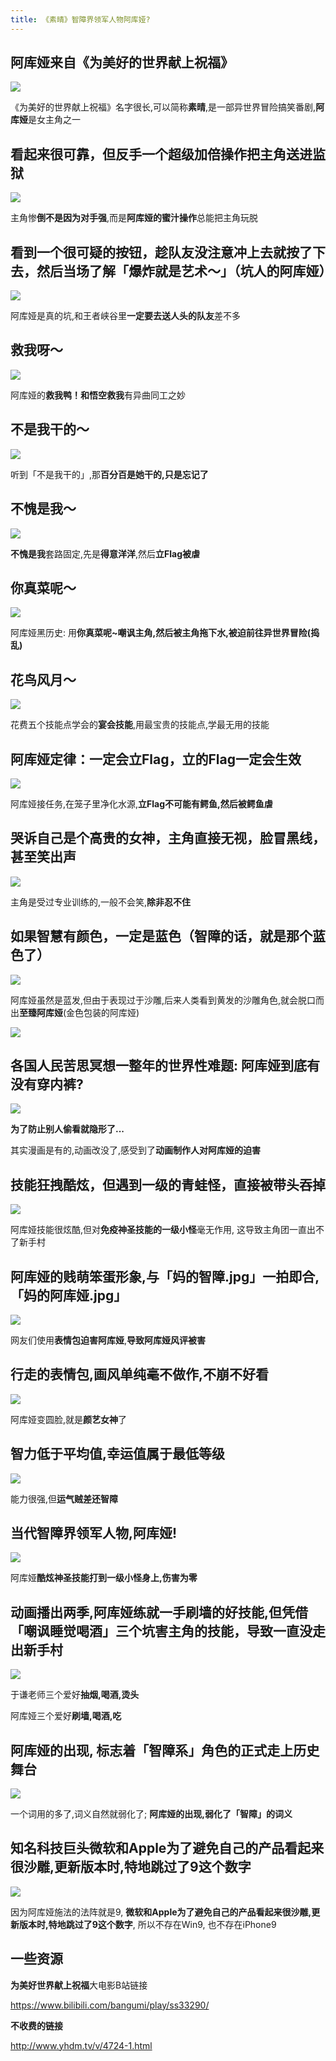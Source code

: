 ```yaml
---
title: 《素晴》智障界领军人物阿库娅?
---
```



## 阿库娅来自《为美好的世界献上祝福》

![](https://www.v2fy.com/asset/kr006akuya/840152EA-3069-4427-8BB7-C443AEAF00CE.png)


《为美好的世界献上祝福》名字很长,可以简称**素晴**,是一部异世界冒险搞笑番剧,**阿库娅**是女主角之一

## 看起来很可靠，但反手一个超级加倍操作把主角送进监狱


![](https://www.v2fy.com/asset/kr006akuya/CBDDD7A3-8233-41DC-9EA1-3CB28AE62177.png)


主角惨**倒不是因为对手强**,而是**阿库娅的蜜汁操作**总能把主角玩脱

## 看到一个很可疑的按钮，趁队友没注意冲上去就按了下去，然后当场了解「爆炸就是艺术～」（坑人的阿库娅）


![](https://www.v2fy.com/asset/kr006akuya/EC83A02E-237D-4037-A520-1F3AC7760359.png)

阿库娅是真的坑,和王者峡谷里**一定要去送人头的队友**差不多

## 救我呀～   
 
![](https://www.v2fy.com/asset/kr006akuya/15E712F4-2CF2-4D00-85C8-16C5611C301B.png)

阿库娅的**救我鸭！**和**悟空救我**有异曲同工之妙


## 不是我干的～

![](https://www.v2fy.com/asset/kr006akuya/C572FF5A-D17B-4EF4-853C-BE373E035801.png)

听到「不是我干的」,那**百分百是她干的,只是忘记了**


## 不愧是我～
 
![](https://www.v2fy.com/asset/kr006akuya/1DAC70B3-45D8-421E-9616-3E082E49BECE.png)


**不愧是我**套路固定,先是**得意洋洋**,然后**立Flag被虐**

##  你真菜呢～ 

![](https://www.v2fy.com/asset/kr006akuya/BD45D876-A724-4FDF-91B5-46A3CE8BF13F.png)

阿库娅黑历史: 用**你真菜呢~**嘲讽主角,然后**被主角拖下水,被迫前往异世界冒险(捣乱)**

## 花鸟风月～

![](https://www.v2fy.com/asset/kr006akuya/44D9EA35-B519-4138-8335-1A7BFF585134.png)

花费五个技能点学会的**宴会技能**,用最宝贵的技能点,学最无用的技能

## 阿库娅定律：一定会立Flag，立的Flag一定会生效


![](https://www.v2fy.com/asset/kr006akuya/23AD8A45-DAE4-440C-A41E-E15658FB8DB4.png)

阿库娅接任务,在笼子里净化水源,**立Flag不可能有鳄鱼,然后被鳄鱼虐**


## 哭诉自己是个高贵的女神，主角直接无视，脸冒黑线，甚至笑出声


![](https://www.v2fy.com/asset/kr006akuya/8EA47F5E-276F-48B9-970E-8A22CD974F5A.png)

主角是受过专业训练的,一般不会笑,**除非忍不住**


## 如果智慧有颜色，一定是蓝色（智障的话，就是那个蓝色了）


![](https://www.v2fy.com/asset/kr006akuya/3D840D2F-EB28-4D68-88A7-C887D7A84E44.png)

阿库娅虽然是蓝发,但由于表现过于沙雕,后来人类看到黄发的沙雕角色,就会脱口而出**至臻阿库娅**(金色包装的阿库娅)


![](https://www.v2fy.com/asset/kr006akuya/F8DCF056-C74A-4658-B516-A9DC0816E931.png)




## 各国人民苦思冥想一整年的世界性难题: 阿库娅到底有没有穿内裤? 


![](https://www.v2fy.com/asset/kr006akuya/7FE86509-958A-4687-BF64-67534A80E635.png)


**为了防止别人偷看就隐形了...** 

其实漫画是有的,动画改没了,感受到了**动画制作人对阿库娅的迫害**


## 技能狂拽酷炫，但遇到一级的青蛙怪，直接被带头吞掉


![](https://www.v2fy.com/asset/kr006akuya/7A0A4F5A-7F5B-418E-8BF3-1816DFE09DD5.png)


阿库娅技能很炫酷,但对**免疫神圣技能的一级小怪**毫无作用, 这导致主角团一直出不了新手村


## 阿库娅的贱萌笨蛋形象,与「妈的智障.jpg」一拍即合,「妈的阿库娅.jpg」


![](https://www.v2fy.com/asset/kr006akuya/E6B1CA82-2BA8-4D85-9271-00EF3DE56CB7.png)

网友们使用**表情包迫害阿库娅**,**导致阿库娅风评被害**


## 行走的表情包,画风单纯毫不做作,不崩不好看


![](https://www.v2fy.com/asset/kr006akuya/326456B0-7ABF-4933-A6DC-6311BEE132FC.png)

阿库娅变圆脸,就是**颜艺女神**了


## 智力低于平均值,幸运值属于最低等级


![](https://www.v2fy.com/asset/kr006akuya/38938431-F213-4CC8-8BD7-CEB3D3B1263F.png)


能力很强,但**运气贼差还智障**


## 当代智障界领军人物,阿库娅!


![](https://www.v2fy.com/asset/kr006akuya/370EDB37-1408-4061-91E9-C58E897FCF89.png)


阿库娅**酷炫神圣技能打到一级小怪身上,伤害为零**


## 动画播出两季,阿库娅练就一手刷墙的好技能,但凭借「嘲讽睡觉喝酒」三个坑害主角的技能，导致一直没走出新手村


![](https://www.v2fy.com/asset/kr006akuya/2744C7AA-1034-4557-BFF1-85BE4BAC0799.png)

于谦老师三个爱好**抽烟,喝酒,烫头**

阿库娅三个爱好**刷墙,喝酒,吃**


## 阿库娅的出现, 标志着「智障系」角色的正式走上历史舞台

![](https://www.v2fy.com/asset/kr006akuya/CAD026E1-5B09-4991-A534-936DFBFA793B.png)

一个词用的多了,词义自然就弱化了; **阿库娅的出现,弱化了「智障」的词义**

## 知名科技巨头微软和Apple为了避免自己的产品看起来很沙雕,更新版本时,特地跳过了9这个数字


![](https://www.v2fy.com/asset/kr006akuya/063F3B0D-D814-45AB-AD1C-FE6D417C7ED4.png)

因为阿库娅施法的法阵就是9, **微软和Apple为了避免自己的产品看起来很沙雕,更新版本时,特地跳过了9这个数字**, 所以不存在Win9, 也不存在iPhone9

## 一些资源

**为美好世界献上祝福**大电影B站链接

https://www.bilibili.com/bangumi/play/ss33290/


**不收费的链接**

http://www.yhdm.tv/v/4724-1.html
